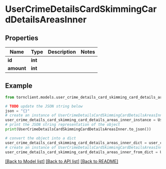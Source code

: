 # UserCrimeDetailsCardSkimmingCardDetailsAreasInner


## Properties

Name | Type | Description | Notes
------------ | ------------- | ------------- | -------------
**id** | **int** |  | 
**amount** | **int** |  | 

## Example

```python
from tornclient.models.user_crime_details_card_skimming_card_details_areas_inner import UserCrimeDetailsCardSkimmingCardDetailsAreasInner

# TODO update the JSON string below
json = "{}"
# create an instance of UserCrimeDetailsCardSkimmingCardDetailsAreasInner from a JSON string
user_crime_details_card_skimming_card_details_areas_inner_instance = UserCrimeDetailsCardSkimmingCardDetailsAreasInner.from_json(json)
# print the JSON string representation of the object
print(UserCrimeDetailsCardSkimmingCardDetailsAreasInner.to_json())

# convert the object into a dict
user_crime_details_card_skimming_card_details_areas_inner_dict = user_crime_details_card_skimming_card_details_areas_inner_instance.to_dict()
# create an instance of UserCrimeDetailsCardSkimmingCardDetailsAreasInner from a dict
user_crime_details_card_skimming_card_details_areas_inner_from_dict = UserCrimeDetailsCardSkimmingCardDetailsAreasInner.from_dict(user_crime_details_card_skimming_card_details_areas_inner_dict)
```
[[Back to Model list]](../README.md#documentation-for-models) [[Back to API list]](../README.md#documentation-for-api-endpoints) [[Back to README]](../README.md)



